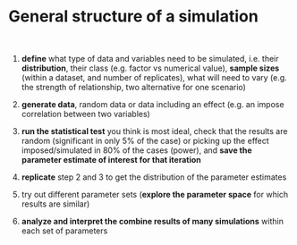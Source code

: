 # General structure of a simulation
<br/>

1. **define** what type of data and variables need to be simulated, i.e. their **distribution**, their class (e.g. factor vs numerical value), **sample sizes** (within a dataset, and number of replicates), what will need to vary (e.g. the strength of relationship, two alternative for one scenario)  

2. **generate data**, random data or data including an effect (e.g. an impose correlation between two variables)  

3. **run the statistical test** you think is most ideal, check that the results are random (significant in only 5% of the case) or picking up the effect imposed/simulated in 80% of the cases (power), and **save the parameter estimate of interest for that iteration**  

4. **replicate** step 2 and 3 to get the distribution of the parameter estimates  

5. try out different parameter sets (**explore the parameter space** for which results are similar)  

6. **analyze and interpret the combine results of many simulations** within each set of parameters  
